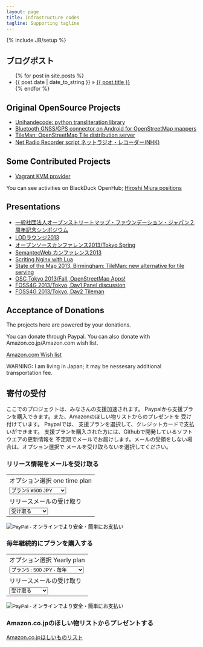```yaml
---
layout: page
title: Infrastructure codes
tagline: Supporting tagline
---
```

{% include JB/setup %}

<h2> ブログポスト</h2>

<ul class="posts">
  {% for post in site.posts %}
    <li><span>{{ post.date | date_to_string }}</span> &raquo; <a href="{{ BASE_PATH }}{{ post.url }}">{{ post.title }}</a></li>
  {% endfor %}
</ul>

<h2> Original OpenSource Projects </h2>

* <a href="/unihandecode"> Unihandecode: python transliteration library</a>
* <a href="/bluegnss4osm"> Bluetooth GNSS/GPS connector on Android for OpenStreetMap mappers</a>
* <a href="http://osmfj.github.io/tileman"> TileMan: OpenStreetMap Tile distribution server</a>
* <a href="https://github.com/miurahr/netradio_recorder">Net Radio Recorder script ネットラジオ・レコーダー(NHK)</a>

<h2> Some Contributed Projects</h2>

* <a href="https://github.com/adrahon/vagrant-kvm">Vagrant KVM provider</a>

You can see activities on BlackDuck OpenHub; <a href="https://www.openhub.net/accounts/miurahr/positions">Hiroshi Miura positions</a>

<h2> Presentations </h2>

* <a href="slides/OSMFJ_2years_symposium_keynote.html">一般社団法人オープンストリートマップ・ファウンデーション・ジャパン２周年記念シンポジウム</a>
* <a href="slides/lod_lounge_201301.html">LODラウンジ2013</a>
* <a href="slides/osc_tokyo_2013spring.html">オープンソースカンファレンス2013/Tokyo Spring </a>
* <a href="slides/semanticwebconf2013.html">SemantecWeb カンファレンス2013</a>
* <a href="slides/2013-07-scripting_nginx_with_lua.html"> Scriting Nginx with Lua</a>
* <a href="slides/2013-0908-tileman.html"> State of the Map 2013, Birmingham: TileMan: new alternative for tile serving </a>
* <a href="slides/osctokyo2013fall.html"> OSC Tokyo 2013/Fall, OpenStreetMap Apps!  </a>
* <a href="slides/2013-11-gis-lua-lt.html"> FOSS4G 2013/Tokyo, Day1 Panel discussion</a>
* <a href="slides/2013-1102-tileman.html"> FOSS4G 2013/Tokyo, Day2 Tileman </a>


<h2>Acceptance of Donations</h2>

The projects here are powered by your donations.

You can donate through Paypal. You can also donate with Amazon.co.jp/Amazon.com wish list.

<a href="http://amzn.com/w/2ON42B9SWTF05"> Amazon.com Wish list</a>

WARNING: I am living in Japan; it may be nessesary additional transportation fee.

<h2>寄付の受付</h2>

ここでのプロジェクトは、みなさんの支援加速されます。
Paypalから支援プランを購入できます。また、Amazonのほしい物リストからのプレゼントを
受け付けています。
Paypalでは、
支援プランを選択して、クレジットカードで支払いができます。
支援プランを購入された方には、Githubで開発しているソフトウエアの更新情報を
不定期でメールでお届けします。メールの受領をしない場合は、オプション選択で
メールを受け取らないを選択してください。

<h3>リリース情報をメールを受け取る</h3>

<form action="https://www.paypal.com/cgi-bin/webscr" method="post" target="_top">
<input type="hidden" name="cmd" value="_s-xclick">
<input type="hidden" name="hosted_button_id" value="4G9NNC2BEQ4P4">
<table>
<tr><td><input type="hidden" name="on0" value="オプション選択">オプション選択 one time plan</td></tr><tr><td><select name="os0">
<option value="プラン5">プラン5 ¥500 JPY</option>
<option value="プラン7">プラン7 ¥700 JPY</option>
<option value="プラン10">プラン10 ¥1,000 JPY</option>
<option value="プラン15">プラン15 ¥1,500 JPY</option>
</select> </td></tr>
<tr><td><input type="hidden" name="on1" value="リリースメールの受け取り">リリースメールの受け取り</td></tr><tr><td><select name="os1">
<option value="受け取る">受け取る </option>
<option value="受け取らない">受け取らない </option>
</select> </td></tr>
</table>
<input type="hidden" name="currency_code" value="JPY">
<input type="image" src="https://www.paypalobjects.com/ja_JP/JP/i/btn/btn_buynowCC_LG.gif" border="0" name="submit" alt="PayPal - オンラインでより安全・簡単にお支払い">
<img alt="" border="0" src="https://www.paypalobjects.com/ja_JP/i/scr/pixel.gif" width="1" height="1">
</form>

<h3> 毎年継続的にプランを購入する</h3>

<form action="https://www.paypal.com/cgi-bin/webscr" method="post" target="_top">
<input type="hidden" name="cmd" value="_s-xclick">
<input type="hidden" name="hosted_button_id" value="9PA8259B7HCEN">
<table>
<tr><td><input type="hidden" name="on0" value="オプション選択">オプション選択 Yearly plan</td></tr><tr><td><select name="os0">
 <option value="プラン5">プラン5 : 500 JPY - 毎年</option>
 <option value="プラン7">プラン7 : 700 JPY - 毎年</option>
 <option value="プラン10">プラン10 : 1,000 JPY - 毎年</option>
 <option value="プラン15">プラン15 : &1,500 JPY - 毎年</option>
</select> </td></tr>
<tr><td><input type="hidden" name="on1" value="リリースメールの受け取り">リリースメールの受け取り</td></tr><tr><td><select name="os1">
 <option value="受け取る">受け取る </option>
 <option value="受け取らない">受け取らない </option>
</select> </td></tr>
</table>
<input type="hidden" name="currency_code" value="JPY">
<input type="image" src="https://www.paypalobjects.com/ja_JP/JP/i/btn/btn_subscribeCC_LG.gif" border="0" name="submit" alt="PayPal - オンラインでより安全・簡単にお支払い">
<img alt="" border="0" src="https://www.paypalobjects.com/ja_JP/i/scr/pixel.gif" width="1" height="1">
</form>


<h3> Amazon.co.jpのほしい物リストからプレゼントする</h3>

<a href="http://www.amazon.co.jp/registry/wishlist/2GWI2IL5MPQDA">Amazon.co.jpほしいものリスト</a>
